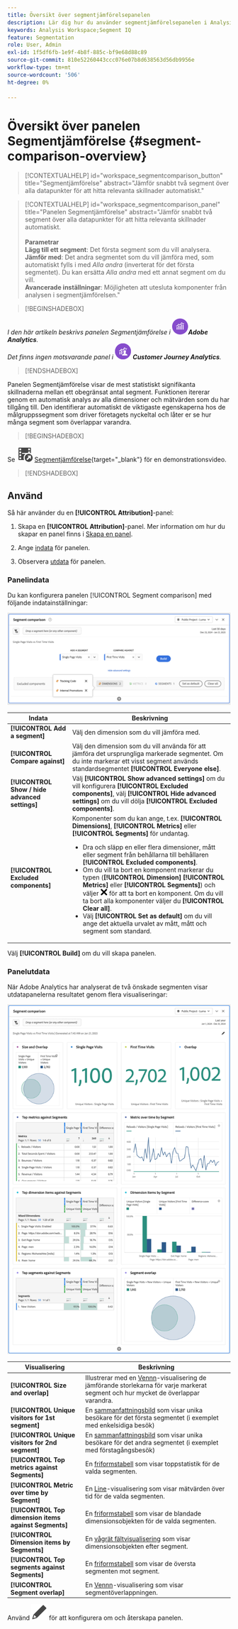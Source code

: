 ```yaml
---
title: Översikt över segmentjämförelsepanelen
description: Lär dig hur du använder segmentjämförelsepanelen i Analysis Workspace.
keywords: Analysis Workspace;Segment IQ
feature: Segmentation
role: User, Admin
exl-id: 1f5df6fb-1e9f-4b8f-885c-bf9e68d88c89
source-git-commit: 810e52260443ccc076e07b8d638563d56db9956e
workflow-type: tm+mt
source-wordcount: '506'
ht-degree: 0%

---
```


# Översikt över panelen Segmentjämförelse {#segment-comparison-overview}

<!-- markdownlint-disable MD034 -->

>[!CONTEXTUALHELP]
>id="workspace_segmentcomparison_button"
>title="Segmentjämförelse"
>abstract="Jämför snabbt två segment över alla datapunkter för att hitta relevanta skillnader automatiskt."

<!-- markdownlint-enable MD034 -->

<!-- markdownlint-disable MD034 -->

>[!CONTEXTUALHELP]
>id="workspace_segmentcomparison_panel"
>title="Panelen Segmentjämförelse"
>abstract="Jämför snabbt två segment över alla datapunkter för att hitta relevanta skillnader automatiskt.<br/><br/>**Parametrar &#x200B;**<br/>**Lägg till ett segment**: Det första segment som du vill analysera.<br/>**Jämför med**: Det andra segmentet som du vill jämföra med, som automatiskt fylls i med *Alla andra* (inverterat för det första segmentet). Du kan ersätta *Alla andra* med ett annat segment om du vill.<br/>**Avancerade inställningar**: Möjligheten att utesluta komponenter från analysen i segmentjämförelsen."
<!-- markdownlint-enable MD034 -->

>[!BEGINSHADEBOX]

_I den här artikeln beskrivs panelen Segmentjämförelse i_ ![AdobeAnalytics](/help/assets/icons/AdobeAnalytics.svg) _&#x200B;**Adobe Analytics**._<br/>_Det finns ingen motsvarande panel i_ ![CustomerJourneyAnalytics](/help/assets/icons/CustomerJourneyAnalytics.svg) _&#x200B;**Customer Journey Analytics**._

>[!ENDSHADEBOX]

Panelen Segmentjämförelse visar de mest statistiskt signifikanta skillnaderna mellan ett obegränsat antal segment. Funktionen itererar genom en automatisk analys av alla dimensioner och mätvärden som du har tillgång till. Den identifierar automatiskt de viktigaste egenskaperna hos de målgruppssegment som driver företagets nyckeltal och låter er se hur många segment som överlappar varandra.


>[!BEGINSHADEBOX]

Se ![VideoCheckedOut](/help/assets/icons/VideoCheckedOut.svg) [Segmentjämförelse](https://video.tv.adobe.com/v/23976?quality=12&learn=on){target="_blank"} för en demonstrationsvideo.

>[!ENDSHADEBOX]



## Använd

Så här använder du en **[!UICONTROL Attribution]**-panel:

1. Skapa en **[!UICONTROL Attribution]**-panel. Mer information om hur du skapar en panel finns i [Skapa en panel](../panels.md#create-a-panel).

1. Ange [indata](#panel-input) för panelen.

1. Observera [utdata](#panel-output) för panelen.



### Panelindata

Du kan konfigurera panelen [!UICONTROL Segment comparison] med följande indatainställningar:

![Indatapanelen för segmentjämförelse](assets/segment-comparison-input.png)

| Indata | Beskrivning |
| --- | --- |
| **[!UICONTROL Add a segment]** | Välj den dimension som du vill jämföra med. |
| **[!UICONTROL Compare against]** | Välj den dimension som du vill använda för att jämföra det ursprungliga markerade segmentet. Om du inte markerar ett visst segment används standardsegmentet **[!UICONTROL Everyone else]**. |
| **[!UICONTROL Show / hide advanced settings]** | Välj **[!UICONTROL Show advanced settings]** om du vill konfigurera **[!UICONTROL Excluded components]**, välj **[!UICONTROL Hide advanced settings]** om du vill dölja **[!UICONTROL Excluded components]**. |
| **[!UICONTROL Excluded components]** | Komponenter som du kan ange, t.ex. **[!UICONTROL Dimensions]**, **[!UICONTROL Metrics]** eller **[!UICONTROL Segments]** för undantag.<br><ul><li>Dra och släpp en eller flera dimensioner, mått eller segment från behållarna till behållaren **[!UICONTROL Excluded components]**.</li><li>Om du vill ta bort en komponent markerar du typen (**[!UICONTROL Dimension]** **[!UICONTROL Metrics]** eller **[!UICONTROL Segments]**) och väljer ![CrossSize75](/help/assets/icons/CrossSize75.svg) för att ta bort en komponent. Om du vill ta bort alla komponenter väljer du **[!UICONTROL Clear all]**.</li><li>Välj **[!UICONTROL Set as default]** om du vill ange det aktuella urvalet av mått, mått och segment som standard.</li></ul> |

Välj **[!UICONTROL Build]** om du vill skapa panelen.

### Panelutdata

När Adobe Analytics har analyserat de två önskade segmenten visar utdatapanelerna resultatet genom flera visualiseringar:

![Jämförelse av panelutdatasegment](assets/segment-comparison-output.png)

| Visualisering | Beskrivning |
|---|---|
| **[!UICONTROL Size and overlap]** | Illustrerar med en [Vennn](/help/analyze/analysis-workspace/visualizations/venn.md)-visualisering de jämförande storlekarna för varje markerat segment och hur mycket de överlappar varandra. |
| **[!UICONTROL Unique visitors for 1st segment]** | En [sammanfattningsbild](/help/analyze/analysis-workspace/visualizations/summary-number-change.md) som visar unika besökare för det första segmentet (i exemplet med enkelsidiga besök) |
| **[!UICONTROL Unique visitors for 2nd segment]** | En [sammanfattningsbild](/help/analyze/analysis-workspace/visualizations/summary-number-change.md) som visar unika besökare för det andra segmentet (i exemplet med förstagångsbesök) |
| **[!UICONTROL Top metrics against Segments]** | En [friformstabell](/help/analyze/analysis-workspace/visualizations/freeform-table/freeform-table.md) som visar toppstatistik för de valda segmenten. |
| **[!UICONTROL Metric over time by Segment]** | En [Line](/help/analyze/analysis-workspace/visualizations/line.md)-visualisering som visar mätvärden över tid för de valda segmenten. |
| **[!UICONTROL Top dimension items against Segments]** | En [friformstabell](/help/analyze/analysis-workspace/visualizations/freeform-table/freeform-table.md) som visar de blandade dimensionsobjekten för de valda segmenten. |
| **[!UICONTROL Dimension items by Segments]** | En [vågrät fältvisualisering](/help/analyze/analysis-workspace/visualizations/horizontal-bar.md) som visar dimensionsobjekten efter segment. |
| **[!UICONTROL Top segments against Segments]** | En [friformstabell](/help/analyze/analysis-workspace/visualizations/freeform-table/freeform-table.md) som visar de översta segmenten mot segment. |
| **[!UICONTROL Segment overlap]** | En [Vennn](/help/analyze/analysis-workspace/visualizations/venn.md)-visualisering som visar segmentöverlappningen. |

Använd ![Redigera](/help/assets/icons/Edit.svg) för att konfigurera om och återskapa panelen.


<!--
#### Size and overlap

Illustrates the comparative sizes of each selected segment and how much they overlap with each other using a venn diagram. You can hover over the visual to see how many visitors were in each overlapping or non-overlapping section. You can also right click on the overlap to create a brand new segment for further analysis. If the two segments are mutually exclusive, no overlap is shown between the two circles (typically seen with segments using a hit container).

![Size and overlap](assets/size-overlap.png)

#### Population summaries

To the right of the Size and Overlap visualization, the total unique visitor count in each segment and overlap is shown.

![Population summaries](assets/population_summaries.png)

#### Top metrics

Displays the most statistically significant metrics between the two segments. Each row in this table represents a differentiating metric, ranked by how different it is between each segment. A difference score of 1 means it is statistically significant, while a difference score of 0 means there is no statistical significance.

This visualization is similar to freeform tables in Analysis Workspace. If deeper analysis on a specific metric is desired, hover over a line item and click 'Create visual'. A new table is created to analyze that specific metric. If a metric is irrelevant to your analysis, hover over the line item and click the 'X' to remove it.

>[!NOTE]
>
>Metrics added to this table after the segment comparison has finished do not receive a Difference Score.

![Top metrics](assets/top-metrics.png)

#### Metric over time by segment

To the right of the metrics table is a linked visualization. You can click a line item in the table on the left, and this visualization updates to show that metric trended over time.

![Top metrics line](assets/linked-viz.png)

#### Top dimensions

Shows the most statistically significant dimension items across all of your dimensions. Each row shows the percentage of each segment exhibiting this dimension item. For example, this table might reveal that 100% of visitors in 'Segment A' had the dimension item 'Browser Type: Google', whereas only 19.6% of 'Segment B' had this dimension item. A difference score of 1 means it is statistically significant, while a difference score of 0 means there is no statistical significance.

This visualization is similar to freeform tables in Analysis Workspace. If deeper analysis on a specific dimension item is desired, hover over a line item and click 'Create visual'. A new table is created to analyze that specific dimension item. If a dimension item is irrelevant to your analysis, hover over the line item and click the 'X' to remove it.

>[!NOTE]
>
>Dimension items added to this table after the segment comparison has finished do not receive a Difference Score.

![Top dimensions](assets/top-dimension-item1.png)

#### Dimension items by segment

To the right of the dimensions table is a linked bar chart visualization. It shows all displayed dimension items in a bar chart. Clicking a line item in the table on the left updates the visualization on the right.

![Top dimensions bar chart](assets/top-dimension-item.png)

#### Top segments

Shows which other segments (other than the two segments selected for comparison) have statistically significant overlap. For example, this table can show that a third segment, 'Repeat Visitors', overlaps highly with 'Segment A' but does not overlap with 'Segment B'. A difference score of 1 means it is statistically significant, while a difference score of 0 means there is no statistical significance.

This visualization is similar to freeform tables in Analysis Workspace. If deeper analysis on a specific segment is desired, hover over a line item and click 'Create visual'. A new table is created to analyze that specific segment. If a segment is irrelevant to your analysis, hover over the line item and click the 'X' to remove it.

>[!NOTE]
>
>Segments added to this table after the segment comparison has finished do not receive a Difference Score.

![Top segments](assets/top-segments.png)

#### Segment overlap

To the right of the segments table is a linked venn diagram visualization. It shows the most statistically significant segment applied to your compared segments. For example, 'Segment A' + 'Statistically significant segment' vs. 'Segment B' + 'Statistically significant segment'. Clicking a segment line item in the table on the left updates the venn diagram on the right.

![Top segments venn diagram](assets/segment-overlap.png)

-->

